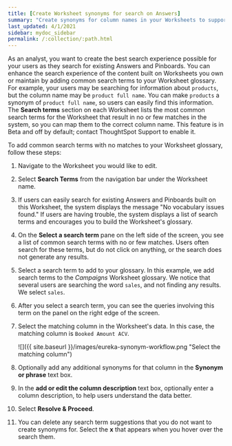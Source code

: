 ```yaml
---
title: [Create Worksheet synonyms for search on Answers]
summary: "Create synonyms for column names in your Worksheets to support search on existing Answers and Pinboards."
last_updated: 4/1/2021
sidebar: mydoc_sidebar
permalink: /:collection/:path.html
---
```

As an analyst, you want to create the best search experience possible for your users as they search for existing Answers and Pinboards. You can enhance the search experience of the content built on Worksheets you own or maintain by adding common search terms to your Worksheet glossary. For example, your users may be searching for information about `products`, but the column name may be `product full name`. You can make `products` a synonym of `product full name`, so users can easily find this information. The **Search terms** section on each Worksheet lists the most common search terms for the Worksheet that result in no or few matches in the system, so you can map them to the correct column name. This feature is in <span class="label label-beta">Beta</span> and off by default; contact ThoughtSpot Support to enable it.

To add common search terms with no matches to your Worksheet glossary, follow these steps:

1. Navigate to the Worksheet you would like to edit.

2. Select **Search Terms** from the navigation bar under the Worksheet name.

3. If users can easily search for existing Answers and Pinboards built on this Worksheet, the system displays the message "No vocabulary issues found." If users are having trouble, the system displays a list of search terms and encourages you to build the Worksheet's glossary.

4. On the **Select a search term** pane on the left side of the screen, you see a list of common search terms with no or few matches. Users often search for these terms, but do not click on anything, or the search does not generate any results.

5. Select a search term to add to your glossary. In this example, we add search terms to the *Campaigns* Worksheet glossary. We notice that several users are searching the word `sales`, and not finding any results. We select `sales`.

6. After you select a search term, you can see the queries involving this term on the panel on the right edge of the screen.

6. Select the matching column in the Worksheet's data. In this case, the matching column is `Booked Amount ACV`.

    ![]({{ site.baseurl }}/images/eureka-synonym-workflow.png "Select the matching column")

7. Optionally add any additional synonyms for that column in the **Synonym or phrase** text box.

8. In the **add or edit the column description** text box, optionally enter a column description, to help users understand the data better.

9. Select **Resolve & Proceed**.

10. You can delete any search term suggestions that you do not want to create synonyms for. Select the **x** that appears when you hover over the search them.
